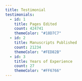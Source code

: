 ```yaml
---
title: Testimonial
testimonials:
  - id: 1
    title: Pages Edited
    count: 424741
    themeColor: "#18D7C7"
  - id: 2
    title: Manuscripts Published
    count: 21234
    themeColor: "#FED82B"
  - id: 3
    title: Years of Experience
    count: 27
    themeColor: "#FF6766"
---
```

